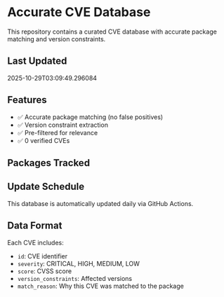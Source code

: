 # Accurate CVE Database

This repository contains a curated CVE database with accurate package matching and version constraints.

## Last Updated
2025-10-29T03:09:49.296084

## Features
- ✅ Accurate package matching (no false positives)
- ✅ Version constraint extraction
- ✅ Pre-filtered for relevance
- ✅ 0 verified CVEs

## Packages Tracked


## Update Schedule
This database is automatically updated daily via GitHub Actions.

## Data Format
Each CVE includes:
- `id`: CVE identifier
- `severity`: CRITICAL, HIGH, MEDIUM, LOW
- `score`: CVSS score
- `version_constraints`: Affected versions
- `match_reason`: Why this CVE was matched to the package
